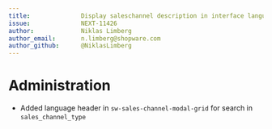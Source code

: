 ```yaml
---
title:              Display saleschannel description in interface language
issue:              NEXT-11426
author:             Niklas Limberg
author_email:       n.limberg@shopware.com
author_github:      @NiklasLimberg
---
```

# Administration
* Added language header in `sw-sales-channel-modal-grid` for search in `sales_channel_type` 
